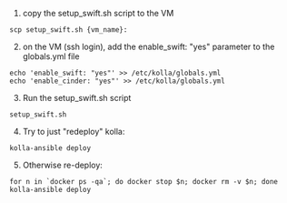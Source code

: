 1) copy the setup_swift.sh script to the VM
```
scp setup_swift.sh {vm_name}:
```

2) on the VM (ssh login), add the enable_swift: "yes" parameter to the globals.yml file
```
echo 'enable_swift: "yes"' >> /etc/kolla/globals.yml
echo 'enable_cinder: "yes"' >> /etc/kolla/globals.yml
```

3) Run the setup_swift.sh script
```
setup_swift.sh
```

4) Try to just "redeploy" kolla:
```
kolla-ansible deploy
```

5) Otherwise re-deploy:
```
for n in `docker ps -qa`; do docker stop $n; docker rm -v $n; done
kolla-ansible deploy
```
